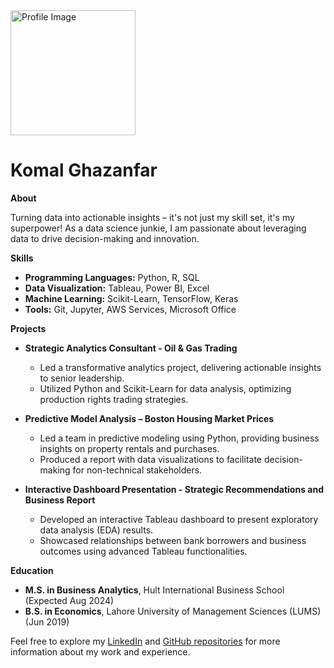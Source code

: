 <img src="https://github.com/user-attachments/assets/69795b81-b634-4c87-9f38-e75631676ff7" alt="Profile Image" width="200"/>

# Komal Ghazanfar

**About**

Turning data into actionable insights – it's not just my skill set, it's my superpower! As a data science junkie, I am passionate about leveraging data to drive decision-making and innovation. 

**Skills**

- **Programming Languages:** Python, R, SQL
- **Data Visualization:** Tableau, Power BI, Excel
- **Machine Learning:** Scikit-Learn, TensorFlow, Keras
- **Tools:** Git, Jupyter, AWS Services, Microsoft Office

**Projects**

- **Strategic Analytics Consultant - Oil & Gas Trading**
  - Led a transformative analytics project, delivering actionable insights to senior leadership.
  - Utilized Python and Scikit-Learn for data analysis, optimizing production rights trading strategies.

- **Predictive Model Analysis – Boston Housing Market Prices**
  - Led a team in predictive modeling using Python, providing business insights on property rentals and purchases.
  - Produced a report with data visualizations to facilitate decision-making for non-technical stakeholders.

- **Interactive Dashboard Presentation - Strategic Recommendations and Business Report**
  - Developed an interactive Tableau dashboard to present exploratory data analysis (EDA) results.
  - Showcased relationships between bank borrowers and business outcomes using advanced Tableau functionalities.

**Education**

- **M.S. in Business Analytics**, Hult International Business School (Expected Aug 2024)
- **B.S. in Economics**, Lahore University of Management Sciences (LUMS) (Jun 2019)

Feel free to explore my [LinkedIn](https://www.linkedin.com/in/komal-ghazanfar/) and [GitHub repositories](https://github.com/komalghazanfar/my_projects.git) for more information about my work and experience.
